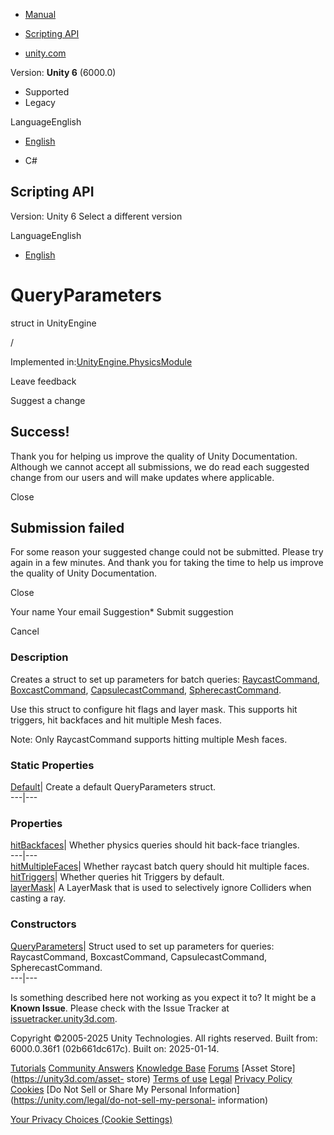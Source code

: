 [ ]()

  * [Manual](../Manual/index.html)
  * [Scripting API](../ScriptReference/index.html)

  * [unity.com](https://unity.com/)

Version: **Unity 6** (6000.0)

  * Supported
  * Legacy

LanguageEnglish

  * [English]()

  * C#

[ ](https://docs.unity3d.com)

## Scripting API

Version: Unity 6 Select a different version

LanguageEnglish

  * [English]()

# QueryParameters

struct in UnityEngine

/

Implemented in:[UnityEngine.PhysicsModule](UnityEngine.PhysicsModule.html)

Leave feedback

Suggest a change

## Success!

Thank you for helping us improve the quality of Unity Documentation. Although
we cannot accept all submissions, we do read each suggested change from our
users and will make updates where applicable.

Close

## Submission failed

For some reason your suggested change could not be submitted. Please <a>try
again</a> in a few minutes. And thank you for taking the time to help us
improve the quality of Unity Documentation.

Close

Your name Your email Suggestion* Submit suggestion

Cancel

[ ]()

### Description

Creates a struct to set up parameters for batch queries:
[RaycastCommand](RaycastCommand.html), [BoxcastCommand](BoxcastCommand.html),
[CapsulecastCommand](CapsulecastCommand.html),
[SpherecastCommand](SpherecastCommand.html).

Use this struct to configure hit flags and layer mask. This supports hit
triggers, hit backfaces and hit multiple Mesh faces.  
  
Note: Only RaycastCommand supports hitting multiple Mesh faces.

### Static Properties

[Default](QueryParameters.Default.html)| Create a default QueryParameters
struct.  
---|---  
  
### Properties

[hitBackfaces](QueryParameters-hitBackfaces.html)| Whether physics queries
should hit back-face triangles.  
---|---  
[hitMultipleFaces](QueryParameters-hitMultipleFaces.html)| Whether raycast
batch query should hit multiple faces.  
[hitTriggers](QueryParameters-hitTriggers.html)| Whether queries hit Triggers
by default.  
[layerMask](QueryParameters-layerMask.html)| A LayerMask that is used to
selectively ignore Colliders when casting a ray.  
  
### Constructors

[QueryParameters](QueryParameters-ctor.html)| Struct used to set up parameters
for queries: RaycastCommand, BoxcastCommand, CapsulecastCommand,
SpherecastCommand.  
---|---  
  
Is something described here not working as you expect it to? It might be a
**Known Issue**. Please check with the Issue Tracker at
[issuetracker.unity3d.com](https://issuetracker.unity3d.com).

Copyright ©2005-2025 Unity Technologies. All rights reserved. Built from:
6000.0.36f1 (02b661dc617c). Built on: 2025-01-14.

[Tutorials](https://unity3d.com/learn) [Community
Answers](https://answers.unity3d.com) [Knowledge
Base](https://support.unity3d.com/hc/en-us)
[Forums](https://forum.unity3d.com) [Asset Store](https://unity3d.com/asset-
store) [Terms of use](https://docs.unity3d.com/Manual/TermsOfUse.html)
[Legal](https://unity.com/legal) [Privacy
Policy](https://unity.com/legal/privacy-policy)
[Cookies](https://unity.com/legal/cookie-policy) [Do Not Sell or Share My
Personal Information](https://unity.com/legal/do-not-sell-my-personal-
information)

[Your Privacy Choices (Cookie Settings)](javascript:void\(0\);)

